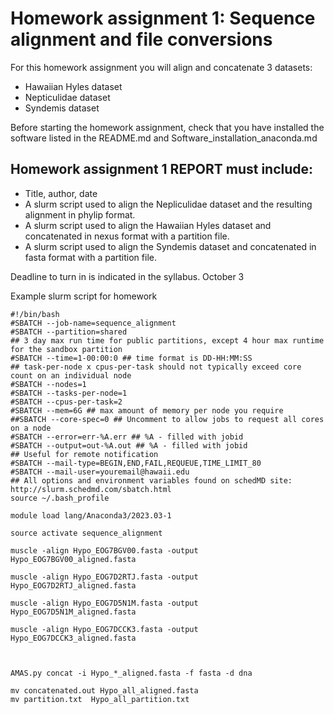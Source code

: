 # Homework assignment 1: Sequence alignment and file conversions

For this homework assignment you will align and concatenate 3 datasets:
- Hawaiian Hyles dataset
- Nepticulidae dataset
- Syndemis dataset

Before starting the homework assignment, check that you have installed the software listed in the README.md and Software_installation_anaconda.md 


## Homework assignment 1 REPORT must include:

- Title, author, date
- A slurm script used to align the Nepliculidae dataset and the resulting alignment in phylip format.
- A slurm script used to align the Hawaiian Hyles dataset and concatenated in nexus format with a partition file.
- A slurm script used to align the Syndemis dataset and concatenated in fasta format with a partition file.

Deadline to turn in is indicated in the syllabus. October 3 


Example slurm script for homework


```
#!/bin/bash
#SBATCH --job-name=sequence_alignment
#SBATCH --partition=shared
## 3 day max run time for public partitions, except 4 hour max runtime for the sandbox partition
#SBATCH --time=1-00:00:0 ## time format is DD-HH:MM:SS
## task-per-node x cpus-per-task should not typically exceed core count on an individual node
#SBATCH --nodes=1
#SBATCH --tasks-per-node=1
#SBATCH --cpus-per-task=2
#SBATCH --mem=6G ## max amount of memory per node you require
##SBATCH --core-spec=0 ## Uncomment to allow jobs to request all cores on a node
#SBATCH --error=err-%A.err ## %A - filled with jobid
#SBATCH --output=out-%A.out ## %A - filled with jobid
## Useful for remote notification
#SBATCH --mail-type=BEGIN,END,FAIL,REQUEUE,TIME_LIMIT_80
#SBATCH --mail-user=youremail@hawaii.edu
## All options and environment variables found on schedMD site: http://slurm.schedmd.com/sbatch.html
source ~/.bash_profile

module load lang/Anaconda3/2023.03-1

source activate sequence_alignment

muscle -align Hypo_EOG7BGV00.fasta -output Hypo_EOG7BGV00_aligned.fasta

muscle -align Hypo_EOG7D2RTJ.fasta -output Hypo_EOG7D2RTJ_aligned.fasta

muscle -align Hypo_EOG7D5N1M.fasta -output Hypo_EOG7D5N1M_aligned.fasta

muscle -align Hypo_EOG7DCCK3.fasta -output Hypo_EOG7DCCK3_aligned.fasta



AMAS.py concat -i Hypo_*_aligned.fasta -f fasta -d dna 

mv concatenated.out Hypo_all_aligned.fasta
mv partition.txt  Hypo_all_partition.txt


```
